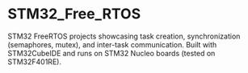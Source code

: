 # STM32_Free_RTOS
STM32 FreeRTOS  projects  showcasing task creation, synchronization (semaphores, mutex), and inter-task communication. Built with STM32CubeIDE and runs on STM32 Nucleo boards (tested on STM32F401RE).
